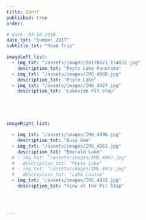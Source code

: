 ```yaml
---
title: Banff  
published: true
order: 

# date: 05-10-2018
date_txt: "Summer 2017"
subtitle_txt: "Road Trip"

imageLeft_list:
  - img_txt: "/assets/images/20170821_154832.jpg"
    description_txt: "Peyto Lake Panorama"
  - img_txt: "/assets/images/IMG_4988.jpg"
    description_txt: "Peyto Lake"
  - img_txt: "/assets/images/IMG_4927.jpg"
    description_txt: "Lakeside Pit Stop"





imageRight_list:

  - img_txt: "/assets/images/IMG_4996.jpg"
    description_txt: "Busy Bee"
  - img_txt: "/assets/images/IMG_4961.jpg"
    description_txt: "Emerald Lake"
  # - img_txt: "/assets/images/IMG_4983.jpg"
  #   description_txt: "Peyto Lake"
  # - img_txt: "/assets/images/IMG_4971.jpg"
  #   description_txt: "Lake Louise"
  - img_txt: "/assets/images/IMG_4933.jpg"
    description_txt: "View at the Pit Stop"




---
```


